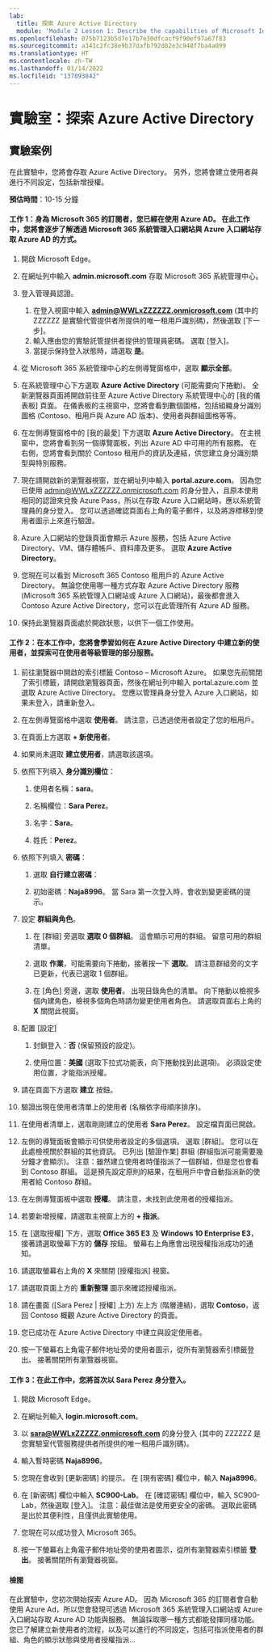 ```yaml
---
lab:
  title: 探索 Azure Active Directory
  module: 'Module 2 Lesson 1: Describe the capabilities of Microsoft Identity and access management solutions: Explore the services and identity types of Azure AD'
ms.openlocfilehash: 075b7123b5d7e17b7e30dfcacf9f90ef97a67f83
ms.sourcegitcommit: a341c2fc38e9b37dafb792d82e3c948f7ba4a099
ms.translationtype: HT
ms.contentlocale: zh-TW
ms.lasthandoff: 01/14/2022
ms.locfileid: "137893842"
---
```

# <a name="lab-explore-azure-active-directory"></a>實驗室：探索 Azure Active Directory

## <a name="lab-scenario"></a>實驗案例

在此實驗中，您將會存取 Azure Active Directory。  另外，您將會建立使用者與進行不同設定，包括新增授權。  



**預估時間**：10-15 分鐘

#### <a name="task-1--as-a-subscriber-to-microsoft-365-you-are-already-using-azure-ad--in-this-task-you-will-walk-through-accessing-azure-ad-through-the-microsoft-365-admin-portal-and-through-the-azure-portal"></a>工作 1：身為 Microsoft 365 的訂閱者，您已經在使用 Azure AD。  在此工作中，您將會逐步了解透過 Microsoft 365 系統管理入口網站與 Azure 入口網站存取 Azure AD 的方式。

1. 開啟 Microsoft Edge。

2. 在網址列中輸入 **admin.microsoft.com** 存取 Microsoft 365 系統管理中心。

3. 登入管理員認證。 
    1. 在登入視窗中輸入 **admin@WWLxZZZZZZ.onmicrosoft.com** (其中的 ZZZZZZ 是實驗代管提供者所提供的唯一租用戶識別碼)，然後選取 [下一步]。
    1. 輸入應由您的實驗託管提供者提供的管理員密碼。 選取 [登入]。
    1. 當提示保持登入狀態時，請選取 **是**。

4. 從 Microsoft 365 系統管理中心的左側導覽窗格中，選取 **顯示全部**。

5. 在系統管理中心下方選取 **Azure Active Directory** (可能需要向下捲動)。  全新瀏覽器頁面將開啟前往至 Azure Active Directory 系統管理中心的 [我的儀表板] 頁面。 在儀表板的主視窗中，您將會看到數個圖格，包括組織身分識別圖格 (Contoso、租用戶與 Azure AD 版本)、使用者與群組圖格等等。

6. 在左側導覽窗格中的 [我的最愛] 下方選取 **Azure Active Directory**。  在主視窗中，您將會看到另一個導覽面板，列出 Azure AD 中可用的所有服務。 在右側，您將會看到關於 Contoso 租用戶的資訊及連結，供您建立身分識別類型與特別服務。  

7. 現在請開啟新的瀏覽器視窗，並在網址列中輸入 **portal.azure.com**。  因為您已使用 admin@WWLxZZZZZZ.onmicrosoft.com 的身分登入，且原本使用相同的認證來兌換 Azure Pass，所以在存取 Azure 入口網站時，應以系統管理員的身分登入。  您可以透過確認頁面右上角的電子郵件，以及將游標移到使用者圖示上來進行驗證。

8. Azure 入口網站的登錄頁面會顯示 Azure 服務，包括 Azure Active Directory、VM、儲存體帳戶、資料庫及更多。  選取 **Azure Active Directory**。  

9. 您現在可以看到 Microsoft 365 Contoso 租用戶的 Azure Active Directory。    無論您使用哪一種方式存取 Azure Active Directory 服務 (Microsoft 365 系統管理入口網站或 Azure 入口網站)，最後都會進入 Contoso Azure Active Directory，您可以在此管理所有 Azure AD 服務。

10. 保持此瀏覽器頁面處於開啟狀態，以供下一個工作使用。


#### <a name="task-2--in-this-task-youll-learn-how-to-create-a-new-user-in-azure-active-directory-and-explore-some-of-services-that-can-be-managed-at-the-user-level"></a>工作 2：在本工作中，您將會學習如何在 Azure Active Directory 中建立新的使用者，並探索可在使用者等級管理的部分服務。

1. 前往瀏覽器中開啟的索引標籤 Contoso – Microsoft Azure。 如果您先前關閉了索引標籤，請開啟瀏覽器頁面，然後在網址列中輸入 portal.azure.com 並選取 Azure Active Directory。  您應以管理員身分登入 Azure 入口網站，如果未登入，請重新登入。

2. 在左側導覽窗格中選取 **使用者**。  請注意，已透過使用者設定了您的租用戶。

3. 在頁面上方選取 **+ 新使用者**。

4. 如果尚未選取 **建立使用者**，請選取該選項。

5. 依照下列填入 **身分識別欄位**：

    1. 使用者名稱：**sara**。

    2. 名稱欄位：**Sara Perez**。

    3. 名字：**Sara**。

    4. 姓氏：**Perez**。

6. 依照下列填入 **密碼**：

    1. 選取 **自行建立密碼**：

    1. 初始密碼：**Naja8996**。 當 Sara 第一次登入時，會收到變更密碼的提示。

7. 設定 **群組與角色**。

    1. 在 [群組] 旁選取 **選取 0 個群組**。  這會顯示可用的群組。  留意可用的群組清單。

    2. 選取 **作業**，可能需要向下捲動，接著按一下 **選取**。 請注意群組旁的文字已更新，代表已選取 1 個群組。  

    3. 在 [角色] 旁邊，選取 **使用者**。 出現目錄角色的清單。  向下捲動以檢視多個內建角色，檢視多個角色時請勿變更使用者角色。  請選取頁面右上角的 **X** 關閉此視窗。

8. 配置 [設定]

    1. 封鎖登入：**否** (保留預設的設定)。

    1. 使用位置：**美國** (選取下拉式功能表，向下捲動找到此選項)。  必須設定使用位置，才能指派授權。

9. 請在頁面下方選取 **建立** 按鈕。

10. 驗證出現在使用者清單上的使用者 (名稱依字母順序排序)。

11. 在使用者清單上，選取剛剛建立的使用者 **Sara Perez**。  設定檔頁面已開啟。

12. 左側的導覽面板會顯示可供使用者設定的多個選項。  選取 [群組]。  您可以在此處檢視關於群組的其他資訊。  已列出 [驗證作業] 群組 (群組指派可能需要幾分鐘才會顯示)。  注意：雖然建立使用者時僅指派了一個群組，但是您也會看到 Contoso 群組。  這是預先設定原則的結果，在租用戶中會自動指派新的使用者給 Contoso 群組。

13. 在左側導覽面板中選取 **授權**。  請注意，未找到此使用者的授權指派。  

14. 若要新增授權，請選取主視窗上方的 **+ 指派**。

15. 在 [選取授權] 下方，選取 **Office 365 E3** 及 **Windows 10 Enterprise E3**，接著請選取螢幕下方的 **儲存** 按鈕。 螢幕右上角應會出現授權指派成功的通知。

16. 請選取螢幕右上角的 **X** 來關閉 [授權指派] 視窗。

17. 請選取頁面上方的 **重新整理** 圖示來確認授權指派。

18. 請在畫面 ([Sara Perez | 授權] 上方) 左上方 (階層連結)，選取 **Contoso**，返回 Contoso 概觀 Azure Active Directory 的頁面。

19. 您已成功在 Azure Active Directory 中建立與設定使用者。

20. 按一下螢幕右上角電子郵件地址旁的使用者圖示，從所有瀏覽器索引標籤登出。 接著關閉所有瀏覽器視窗。

#### <a name="task-3--in-this-task-you-will-sign-in-as-sara-perez-for-the-first-time"></a>工作 3：在此工作中，您將首次以 Sara Perez 身分登入。

1. 開啟 Microsoft Edge。

2. 在網址列輸入 **login.microsoft.com**。

3. 以 **sara@WWLxZZZZZ.onmicrosoft.com** 的身分登入 (其中的 ZZZZZZ 是您實驗室代管服務提供者所提供的唯一租用戶識別碼)。

4. 輸入暫時密碼 **Naja8996**。

5. 您現在會收到 [更新密碼] 的提示。 在 [現有密碼] 欄位中，輸入 **Naja8996**。

6. 在 [新密碼] 欄位中輸入 **SC900-Lab**。  在 [確認密碼] 欄位中，輸入 SC900-Lab，然後選取 [登入]。  注意：最佳做法是使用更安全的密碼。 選取此密碼是出於其便利性，且僅供此實驗使用。

7. 您現在可以成功登入 Microsoft 365。

8. 按一下螢幕右上角電子郵件地址旁的使用者圖示，從所有瀏覽器索引標籤 **登出**。 接著關閉所有瀏覽器視窗。



#### <a name="review"></a>檢閱
在此實驗中，您初次開始探索 Azure AD。 因為 Microsoft 365 的訂閱者會自動使用 Azure Ad，所以您會發現可透過 Microsoft 365 系統管理入口網站或 Azure 入口網站存取 Azure AD 功能與服務。  無論採取哪一種方式都能發揮同樣功能。  您已了解建立新使用者的流程，以及可以進行的不同設定，包括可指派使用者的群組、角色的顯示狀態與使用者授權指派...


